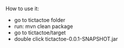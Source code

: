 How to use it:

- go to tictactoe folder
- run: mvn clean package
- go to tictactoe/target
- double click tictactoe-0.0.1-SNAPSHOT.jar